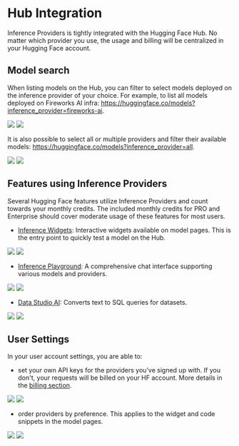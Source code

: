 # Hub Integration

Inference Providers is tightly integrated with the Hugging Face Hub. No matter which provider you use, the usage and billing will be centralized in your Hugging Face account.

## Model search

When listing models on the Hub, you can filter to select models deployed on the inference provider of your choice. For example, to list all models deployed on Fireworks AI infra: https://huggingface.co/models?inference_provider=fireworks-ai.

<div class="flex justify-center">
    <img class="hidden dark:block" src="https://huggingface.co/datasets/huggingface/documentation-images/resolve/main/inference-providers/models-filter-by-provider-light.png"/>
    <img class="hidden dark:block" src="https://huggingface.co/datasets/huggingface/documentation-images/resolve/main/inference-providers/models-filter-by-provider-dark.png"/>
</div>

It is also possible to select all or multiple providers and filter their available models: https://huggingface.co/models?inference_provider=all.

<div class="flex justify-center">
    <img class="block dark:hidden" src="https://huggingface.co/datasets/huggingface/documentation-images/resolve/main/inference-providers/models-filter-any-provider-light.png"/>
    <img class="hidden dark:block" src="https://huggingface.co/datasets/huggingface/documentation-images/resolve/main/inference-providers/models-filter-any-provider-dark.png"/>
</div>

## Features using Inference Providers

Several Hugging Face features utilize Inference Providers and count towards your monthly credits. The included monthly credits for PRO and Enterprise should cover moderate usage of these features for most users.

- [Inference Widgets](https://huggingface.co/deepseek-ai/DeepSeek-V3-0324): Interactive widgets available on model pages. This is the entry point to quickly test a model on the Hub.

<div class="flex justify-center">
    <img class="block dark:hidden" src="https://huggingface.co/datasets/huggingface/documentation-images/resolve/main/inference-providers/widget-select-provider-light.png"/>
    <img class="hidden dark:block" src="https://huggingface.co/datasets/huggingface/documentation-images/resolve/main/inference-providers/widget-select-provider-dark.png"/>
</div>

- [Inference Playground](https://huggingface.co/playground): A comprehensive chat interface supporting various models and providers.

<div class="flex justify-center">
    <img class="block dark:hidden" src="https://huggingface.co/datasets/huggingface/documentation-images/resolve/main/inference-providers/playground-example-light.png"/>
    <img class="hidden dark:block" src="https://huggingface.co/datasets/huggingface/documentation-images/resolve/main/inference-providers/playground-example-dark.png"/>
</div>

- [Data Studio AI](https://huggingface.co/datasets/open-r1/codeforces-cots/viewer): Converts text to SQL queries for datasets.

<div class="flex justify-center">
    <img class="block dark:hidden" src="https://huggingface.co/datasets/huggingface/documentation-images/resolve/main/inference-providers/data-studio-example-light.png"/>
    <img class="hidden dark:block" src="https://huggingface.co/datasets/huggingface/documentation-images/resolve/main/inference-providers/data-studio-example-dark.png"/>
</div>

## User Settings

In your user account settings, you are able to:
- set your own API keys for the providers you’ve signed up with. If you don't, your requests will be billed on your HF account. More details in the [billing section](./pricing#routed-requests-vs-direct-calls).

<div class="flex justify-center">
    <img class="block dark:hidden" src="https://huggingface.co/datasets/huggingface/documentation-images/resolve/main/inference-providers/set-custom-key-light.png"/>
    <img class="hidden dark:block" src="https://huggingface.co/datasets/huggingface/documentation-images/resolve/main/inference-providers/set-custom-key-dark.png"/>
</div>

- order providers by preference. This applies to the widget and code snippets in the model pages.

<div class="flex justify-center">
    <img class="block dark:hidden" src="https://huggingface.co/datasets/huggingface/documentation-images/resolve/main/inference-providers/provider-list-light.png"/>
    <img class="hidden dark:block" src="https://huggingface.co/datasets/huggingface/documentation-images/resolve/main/inference-providers/provider-list-dark.png"/>
</div>
